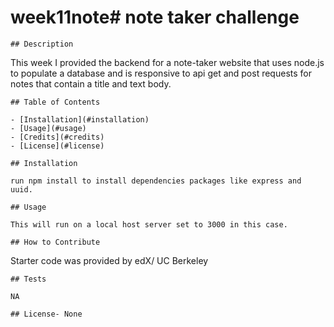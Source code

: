# week11note# note taker challenge

    ## Description
    
   This week I provided the backend for a note-taker website that uses node.js to populate a database and is responsive to api get and post requests for notes that contain a title and text body.
    
    ## Table of Contents 
    
    - [Installation](#installation)
    - [Usage](#usage)
    - [Credits](#credits)
    - [License](#license)
    
    ## Installation
    
    run npm install to install dependencies packages like express and uuid. 
    
    ## Usage
    
    This will run on a local host server set to 3000 in this case. 
    
    ## How to Contribute
    
   Starter code was provided by edX/ UC Berkeley

    ## Tests
    
    NA
    
    ## License- None